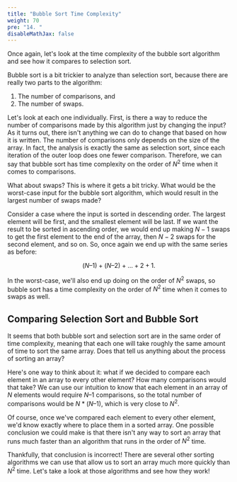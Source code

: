 ```yaml
---
title: "Bubble Sort Time Complexity"
weight: 70
pre: "14. "
disableMathJax: false
---
```


Once again, let's look at the time complexity of the bubble sort algorithm and see how it compares to selection sort. 

Bubble sort is a bit trickier to analyze than selection sort, because there are really two parts to the algorithm:

1. The number of comparisons, and
2. The number of swaps.

Let's look at each one individually. First, is there a way to reduce the number of comparisons made by this algorithm just by changing the input? As it turns out, there isn't anything we can do to change that based on how it is written. The number of comparisons only depends on the size of the array. In fact, the analysis is exactly the same as selection sort, since each iteration of the outer loop does one fewer comparison. Therefore, we can say that bubble sort has time complexity on the order of $N^2$ time when it comes to comparisons.

What about swaps? This is where it gets a bit tricky. What would be the worst-case input for the bubble sort algorithm, which would result in the largest number of swaps made? 

Consider a case where the input is sorted in descending order. The largest element will be first, and the smallest element will be last. If we want the result to be sorted in ascending order, we would end up making $N - 1$ swaps to get the first element to the end of the array, then $N - 2$ swaps for the second element, and so on. So, once again we end up with the same series as before:

$$
(N – 1) + (N – 2) + ... + 2 + 1.
$$

In the worst-case, we'll also end up doing on the order of $N^2$ swaps, so bubble sort has a time complexity on the order of $N^2$ time when it comes to swaps as well.

## Comparing Selection Sort and Bubble Sort

It seems that both bubble sort and selection sort are in the same order of time complexity, meaning that each one will take roughly the same amount of time to sort the same array. Does that tell us anything about the process of sorting an array?

Here's one way to think about it: what if we decided to compare each element in an array to every other element? How many comparisons would that take? We can use our intuition to know that each element in an array of $N$ elements would require $N – 1$ comparisons, so the total number of comparisons would be $N * (N – 1)$, which is very close to $N^2$.

Of course, once we've compared each element to every other element, we'd know exactly where to place them in a sorted array. One possible conclusion we could make is that there isn't any way to sort an array that runs much faster than an algorithm that runs in the order of $N^2$ time.

Thankfully, that conclusion is incorrect! There are several other sorting algorithms we can use that allow us to sort an array much more quickly than $N^2$ time. Let's take a look at those algorithms and see how they work!
